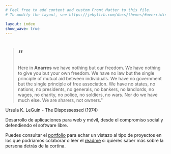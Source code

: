 ```yaml
---
# Feel free to add content and custom Front Matter to this file.
# To modify the layout, see https://jekyllrb.com/docs/themes/#overriding-theme-defaults

layout: index
show_wave: true
---
```


> # “
> Here in **Anarres** we have nothing but our freedom. We have nothing to give you but your own freedom. We have no law but the single principle of mutual aid between individuals. We have no government but the single principle of free association. We have no states, no nations, no presidents, no generals, no bankers, no landlords, no wages, no charity, no police, no soldiers, no wars. Nor do we have much else. We are sharers, not owners."

Ursula K. LeGuin - The Dispossessed (1974)


<p class="lead mtop">Desarrollo de aplicaciones para web y móvil, desde el compromiso social y defendiendo el software libre.</p>

Puedes consultar el [portfolio](/portfolio) para echar un vistazo al tipo de proyectos en los que podríamos colaborar o leer el [readme](/about) si quieres saber más sobre la persona detrás de la cortina.
